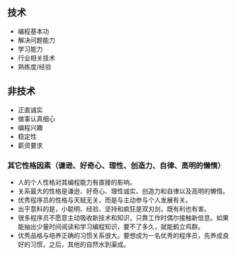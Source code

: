 ## 技术

* 编程基本功
* 解决问题能力
* 学习能力
* 行业相关技术
* 熟练度/经验

## 非技术

* 正直诚实
* 做事认真细心
* 编程兴趣
* 稳定性
* 薪资要求

### 其它性格因素（谦逊、好奇心、理性、创造力、自律、高明的懒惰）

* 人的个人性格对其编程能力有直接的影响。
* 关系最大的性格是谦逊、好奇心、理性诚实、创造力和自律以及高明的懒惰。
* 优秀程序员的性格与天赋无关，而是与主动参与个人发展有关。
* 出乎意料的是，小聪明、经验、坚持和疯狂是双刃剑，既有利也有害。
* 很多程序员不愿意主动吸收新技术和知识，只靠工作时偶尔接触新信息。如果能抽出少量时间阅读和学习编程知识，要不了多久，就能鹤立鸡群。
* 优秀品格与培养正确的习惯关系很大。要想成为一名优秀的程序员，先养成良好的习惯，之后，其他的自然水到渠成。

